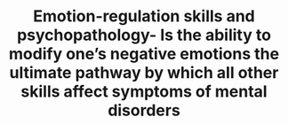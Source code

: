 --- 
abstract: '' 
authors: 
 - M Berking
 -  C Poppe
 -  M Luhmann
 -  P Wuppermann
 -  V Jaggi
 -  E Seifritz
doi: '' 
featured: false 
publication: '*Journal of Behavior Therapy and Experimental Psychiatry*, 171' 
publication_short: '' 
publishDate: '2012-01-01' 
title: 'Emotion-regulation skills and psychopathology- Is the ability to modify one’s negative emotions the ultimate pathway by which all other skills affect symptoms of mental disorders' 
url_code: '' 
url_dataset: '' 
url_pdf: '' 
url_poster: '' 
url_project: '' 
url_slides: '' 
url_source: '' 
url_video: '' 
---